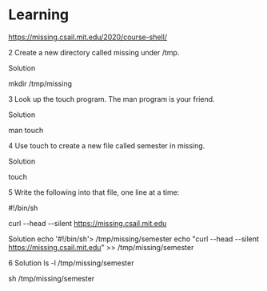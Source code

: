 # Learning

https://missing.csail.mit.edu/2020/course-shell/

2 Create a new directory called missing under /tmp.

Solution

mkdir /tmp/missing


3 Look up the touch program. The man program is your friend.

Solution

man touch


4 Use touch to create a new file called semester in missing.

Solution

touch 

5 Write the following into that file, one line at a time:

#!/bin/sh

curl --head --silent https://missing.csail.mit.edu

Solution
 echo '#!/bin/sh'> /tmp/missing/semester
 echo "curl --head --silent https://missing.csail.mit.edu" >> /tmp/missing/semester

6
Solution
ls -l /tmp/missing/semester

sh /tmp/missing/semester






